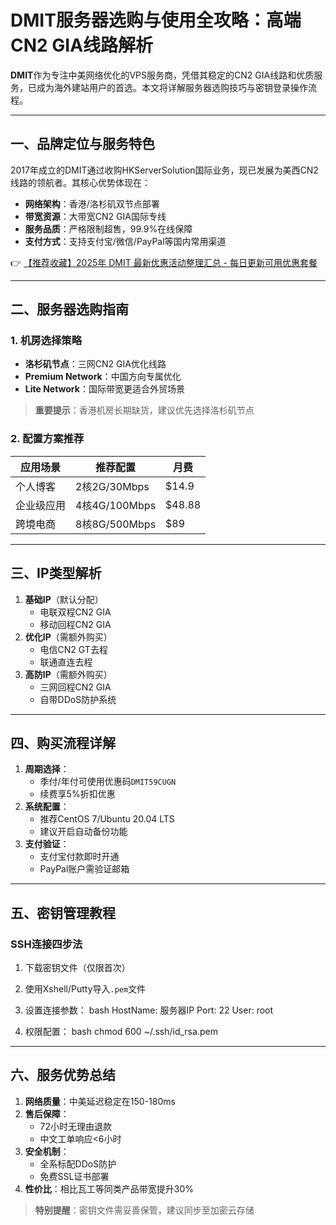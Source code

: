# DMIT服务器选购与使用全攻略：高端CN2 GIA线路解析

**DMIT**作为专注中美网络优化的VPS服务商，凭借其稳定的CN2 GIA线路和优质服务，已成为海外建站用户的首选。本文将详解服务器选购技巧与密钥登录操作流程。

---

## 一、品牌定位与服务特色
2017年成立的DMIT通过收购HKServerSolution国际业务，现已发展为美西CN2线路的领航者。其核心优势体现在：
- **网络架构**：香港/洛杉矶双节点部署
- **带宽资源**：大带宽CN2 GIA国际专线
- **服务品质**：严格限制超售，99.9%在线保障
- **支付方式**：支持支付宝/微信/PayPal等国内常用渠道

👉 [【推荐收藏】2025年 DMIT 最新优惠活动整理汇总 - 每日更新可用优惠套餐](https://bit.ly/dmit_coupon)

---

## 二、服务器选购指南
### 1. 机房选择策略
- **洛杉矶节点**：三网CN2 GIA优化线路
- **Premium Network**：中国方向专属优化
- **Lite Network**：国际带宽更适合外贸场景

> **重要提示**：香港机房长期缺货，建议优先选择洛杉矶节点

### 2. 配置方案推荐
| 应用场景       | 推荐配置               | 月费   |
|----------------|----------------------|--------|
| 个人博客       | 2核2G/30Mbps         | $14.9  |
| 企业级应用     | 4核4G/100Mbps        | $48.88 |
| 跨境电商       | 8核8G/500Mbps        | $89    |

---

## 三、IP类型解析
1. **基础IP**（默认分配）
   - 电联双程CN2 GIA
   - 移动回程CN2 GIA
2. **优化IP**（需额外购买）
   - 电信CN2 GT去程
   - 联通直连去程
3. **高防IP**（需额外购买）
   - 三网回程CN2 GIA
   - 自带DDoS防护系统

---

## 四、购买流程详解
1. **周期选择**：
   - 季付/年付可使用优惠码`DMIT59CUGN`
   - 续费享5%折扣优惠
2. **系统配置**：
   - 推荐CentOS 7/Ubuntu 20.04 LTS
   - 建议开启自动备份功能
3. **支付验证**：
   - 支付宝付款即时开通
   - PayPal账户需验证邮箱

---

## 五、密钥管理教程
### SSH连接四步法
1. 下载密钥文件（仅限首次）
2. 使用Xshell/Putty导入`.pem`文件
3. 设置连接参数：
   bash
   HostName: 服务器IP
   Port: 22
   User: root
   
4. 权限配置：
   bash
   chmod 600 ~/.ssh/id_rsa.pem
   

---

## 六、服务优势总结
1. **网络质量**：中美延迟稳定在150-180ms
2. **售后保障**：
   - 72小时无理由退款
   - 中文工单响应<6小时
3. **安全机制**：
   - 全系标配DDoS防护
   - 免费SSL证书部署
4. **性价比**：相比瓦工等同类产品带宽提升30%

> **特别提醒**：密钥文件需妥善保管，建议同步至加密云存储